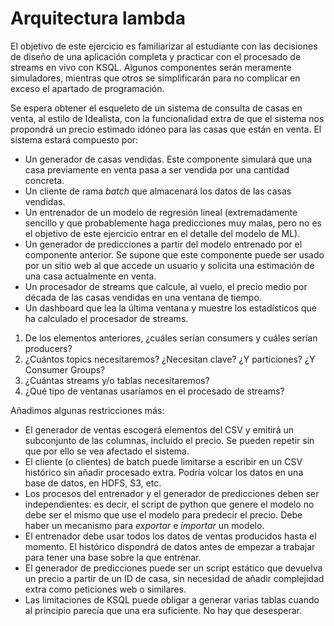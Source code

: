 # Arquitectura lambda

El objetivo de este ejercicio es familiarizar al estudiante con las decisiones de diseño de una aplicación completa y practicar con el procesado de streams en vivo con KSQL. Algunos componentes serán meramente simuladores, mientras que otros se simplificarán para no complicar en exceso el apartado de programación.

Se espera obtener el esqueleto de un sistema de consulta de casas en venta, al estilo de Idealista, con la funcionalidad extra de que el sistema nos propondrá un precio estimado idóneo para las casas que están en venta. El sistema estará compuesto por:
- Un generador de casas vendidas. Este componente simulará que una casa previamente en venta pasa a ser vendida por una cantidad concreta.
- Un cliente de rama _batch_ que almacenará los datos de las casas vendidas.
- Un entrenador de un modelo de regresión lineal (extremadamente sencillo y que probablemente haga predicciones muy malas, pero no es el objetivo de este ejercicio entrar en el detalle del modelo de ML).
- Un generador de predicciones a partir del modelo entrenado por el componente anterior. Se supone que este componente puede ser usado por un sitio web al que accede un usuario y solicita una estimación de una casa actualmente en venta.
- Un procesador de streams que calcule, al vuelo, el precio medio por década de las casas vendidas en una ventana de tiempo.
- Un dashboard que lea la última ventana y muestre los estadísticos que ha calculado el procesador de streams.

1. De los elementos anteriores, ¿cuáles serían consumers y cuáles serían producers?
2. ¿Cuántos topics necesitaremos? ¿Necesitan clave? ¿Y particiones? ¿Y Consumer Groups?
3. ¿Cuántas streams y/o tablas necesitaremos?
4. ¿Qué tipo de ventanas usaríamos en el procesado de streams?

Añadimos algunas restricciones más:
- El generador de ventas escogerá elementos del CSV y emitirá un subconjunto de las columnas, incluido el precio. Se pueden repetir sin que por ello se vea afectado el sistema.
- El cliente (o clientes) de batch puede limitarse a escribir en un CSV histórico sin añadir procesado extra. Podría volcar los datos en una base de datos, en HDFS, S3, etc.
- Los procesos del entrenador y el generador de predicciones deben ser independientes: es decir, el script de python que genere el modelo no debe ser el mismo que use el modelo para predecir el precio. Debe haber un mecanismo para _exportar_ e _importar_ un modelo.
- El entrenador debe usar todos los datos de ventas producidos hasta el momento. El histórico dispondrá de datos antes de empezar a trabajar para tener una base sobre la que entrenar.
- El generador de predicciones puede ser un script estático que devuelva un precio a partir de un ID de casa, sin necesidad de añadir complejidad extra como peticiones web o similares.
- Las limitaciones de KSQL puede obligar a generar varias tablas cuando al principio parecía que una era suficiente. No hay que desesperar.
